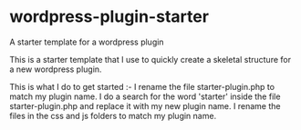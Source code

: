 # wordpress-plugin-starter
A starter template for a wordpress plugin

This is a starter template that I use to quickly create a skeletal structure for a new wordpress plugin.

This is what I do to get started :-
I rename the file starter-plugin.php to match my plugin name.
I do a search for the word 'starter' inside the file starter-plugin.php and replace it with my new plugin name.
I rename the files in the css and js folders to match  my plugin name.  
